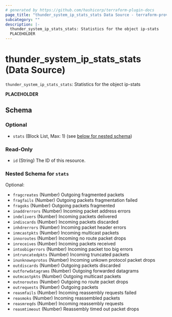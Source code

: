 ```yaml
---
# generated by https://github.com/hashicorp/terraform-plugin-docs
page_title: "thunder_system_ip_stats_stats Data Source - terraform-provider-thunder"
subcategory: ""
description: |-
  thunder_system_ip_stats_stats: Statistics for the object ip-stats
  PLACEHOLDER
---
```


# thunder_system_ip_stats_stats (Data Source)

`thunder_system_ip_stats_stats`: Statistics for the object ip-stats

__PLACEHOLDER__



<!-- schema generated by tfplugindocs -->
## Schema

### Optional

- `stats` (Block List, Max: 1) (see [below for nested schema](#nestedblock--stats))

### Read-Only

- `id` (String) The ID of this resource.

<a id="nestedblock--stats"></a>
### Nested Schema for `stats`

Optional:

- `fragcreates` (Number) Outgoing fragmented packets
- `fragfails` (Number) Outgoing packets fragmentation failed
- `fragoks` (Number) Outgoing packets fragmented
- `inaddrerrors` (Number) Incoming packet address errors
- `indelivers` (Number) Incoming packets delivered
- `indiscards` (Number) Incoming packets discarded
- `inhdrerrors` (Number) Incoming packet header errors
- `inmcastpkts` (Number) Incoming multicast packets
- `innoroutes` (Number) Incoming no route packet drops
- `inreceives` (Number) Incoming packets received
- `intoobigerrors` (Number) Incoming packet too big errors
- `intruncatedpkts` (Number) Incoming truncated packets
- `inunknownprotos` (Number) Incoming unkown protocol packet drops
- `outdiscards` (Number) Outgoing packets discarded
- `outforwdatagrams` (Number) Outgoing forwarded datagrams
- `outmcastpkts` (Number) Outgoing multicast packets
- `outnoroutes` (Number) Outgoing no route packet drops
- `outrequests` (Number) Outgoing packets
- `reasmfails` (Number) Incoming reassembly requests failed
- `reasmoks` (Number) Incoming reassembled packets
- `reasmreqds` (Number) Incoming reassembly requests
- `reasmtimeout` (Number) Reassembly timed out packet drops


